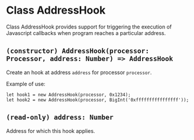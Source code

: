 # Class AddressHook

Class AddressHook provides support for triggering the execution of Javascript callbacks when program reaches a particular address.

## `(constructor) AddressHook(processor: Processor, address: Number) => AddressHook`

Create an hook at address `address` for processor `processor`.

Example of use:

	let hook1 = new AddressHook(processor, 0x1234);
	let hook2 = new AddressHook(processor, BigInt('0xffffffffffffffff'));

## `(read-only) address: Number`

Address for which this hook applies.
